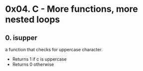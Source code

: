 # 0x04. C - More functions, more nested loops
## 0. isupper
a function that checks for uppercase character.
* Returns 1 if c is uppercase
* Returns 0 otherwise
